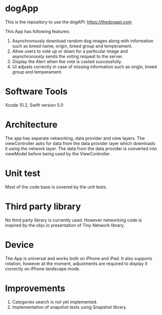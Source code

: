 # dogApp
This is the repository to use the dogAPI: https://thedogapi.com

This App has following features:
1. Asynchronously download random dog images along with information such as breed name, origin, breed group and temperament.
2. Allow users to vote up or down for a particular image and asynchronously sends the voting request to the server.
3. Display the Alert when the vote is casted successfully.
3. UI adjusts correctly in case of missing information such as origin, breed group and temperament.

# Software Tools
Xcode 10.2, Swift version 5.0

# Architecture
The app has separate networking, data provider and view layers. The viewController asks for data from the data provider layer which downloads it using the network layer. The data from the data provider is converted into viewModel before being used by the ViewController.

# Unit test
Most of the code base is covered by the unit tests.

# Third party library
No third party library is currently used. However networking code is inspired by the objc.io presentation of Tiny Network library.

# Device
The App is universal and works both on iPhone and iPad. It also supports rotation, however at the moment, adjustments are required to display it correctly on iPhone landscape mode.

# Improvements
1. Categories search is not yet implemented.
2. Implementation of snapshot tests using Snapshot library.
